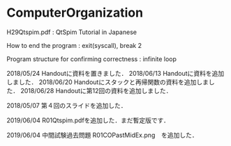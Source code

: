 # ComputerOrganization
H29Qtspim.pdf : QtSpim Tutorial in Japanese

  How to end the program : exit(syscall), break 2

  Program structure for confirming correctness : infinite loop

2018/05/24 Handoutに資料を置きました．
2018/06/13 Handoutに資料を追加しました．
2018/06/20 Handoutにスタックと再帰関数の資料を追加しました．
2018/06/28 Handoutに第12回の資料を追加しました．

2018/05/07 第４回のスライドを追加した． 

2019/06/04 R01Qtspim.pdfを追加した．まだ暫定版です．

2019/06/04 中間試験過去問題 R01COPastMidEx.png　を追加した．

